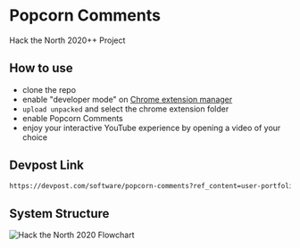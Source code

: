 # Popcorn Comments
Hack the North 2020++ Project

## How to use

- clone the repo
- enable "developer mode" on [Chrome extension manager](chrome://extensions/)
- `upload unpacked` and select the chrome extension folder
- enable Popcorn Comments
- enjoy your interactive YouTube experience by opening a video of your choice

## Devpost Link
```bash
https://devpost.com/software/popcorn-comments?ref_content=user-portfolio&ref_feature=in_progress
```

## System Structure
![Hack the North 2020 Flowchart](https://user-images.githubusercontent.com/46879202/105663475-58a63d00-5ea0-11eb-8811-2946cc6016ea.png)



